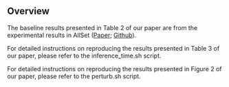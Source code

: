 ## Overview

The baseline results presented in Table 2 of our paper are from the experimental results in AllSet ([Paper](https://openreview.net/forum?id=hpBTIv2uy_E); [Github](https://github.com/jianhao2016/AllSet)).

For detailed instructions on reproducing the results presented in Table 3 of our paper, please refer to the inference_time.sh script.

For detailed instructions on reproducing the results presented in Figure 2 of our paper, please refer to the perturb.sh script.
